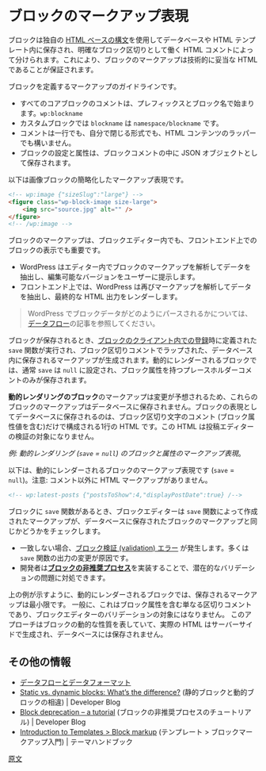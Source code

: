 <!-- 
# Markup representation of a block
 -->
# ブロックのマークアップ表現

<!-- 
When stored in the database or in templates as HTML files, blocks are represented using a [specific HTML grammar](https://developer.wordpress.org/block-editor/explanations/architecture/key-concepts/#data-and-attributes), which is technically valid HTML based on HTML comments that act as explicit block delimiters 
 -->
<!-- 
データベースやテンプレート内に HTML ファイルとして保存されるとき、ブロックは[特別な HTML 文法](https://ja.wordpress.org/team/handbook/block-editor/explanations/architecture/key-concepts/#%E3%83%87%E3%83%BC%E3%82%BF%E3%81%A8%E5%B1%9E%E6%80%A7)を使用して表現されます。これは技術的に正しい (valid) な HTML で、明示的なブロック区切りとして機能する HTML コメントをベースとします。
 -->
<!-- 
Blocks are stored in the database or within HTML templates using a unique [HTML-based syntax](https://developer.wordpress.org/block-editor/explanations/architecture/key-concepts/#data-and-attributes), distinguished by HTML comments that serve as clear block delimiters. This ensures that block markup is technically valid HTML.
 -->
ブロックは独自の [HTML ベースの構文](https://ja.wordpress.org/team/handbook/block-editor/explanations/architecture/key-concepts/#%E3%83%87%E3%83%BC%E3%82%BF%E3%81%A8%E5%B1%9E%E6%80%A7)を使用してデータベースや HTML テンプレート内に保存され、明確なブロック区切りとして働く HTML コメントによって分けられます。これにより、ブロックのマークアップは技術的に妥当な HTML であることが保証されます。

<!-- 
These are some of the rules for the markup used to represent a block:
以下はブロックを表現するマークアップのルールの例です。

Here are a few guidelines for the markup that defines a block:
 -->
ブロックを定義するマークアップのガイドラインです。

<!--
- Core blocks begin with the `wp:` prefix, followed by the block name (e.g., `wp:image`). Notably, the `core` namespace is omitted.
- Custom blocks begin with the `wp:` prefix, followed by the block namespace and name (e.g., `wp:namespace/name`).
- The comment can be a single line, self-closing, or wrapper for HTML content.
- Block settings and attributes are stored as a JSON object inside the block comment.
 -->
- すべてのコアブロックのコメントは、プレフィックスとブロック名で始まります。`wp:blockname`
- カスタムブロックでは `blockname` は `namespace/blockname` です。
- コメントは一行でも、自分で閉じる形式でも、HTML コンテンツのラッパーでも構いません。
- ブロックの設定と属性は、ブロックコメントの中に JSON オブジェクトとして保存されます。

<!-- 
_Example: Markup representation of an `image` core block_
 -->
<!-- 
_例: `image` コアブロックのマークアップ表現_
 -->

<!-- 
The following is the simplified markup representation of an Image block:
 -->
以下は画像ブロックの簡略化したマークアップ表現です。

```html
<!-- wp:image {"sizeSlug":"large"} -->
<figure class="wp-block-image size-large">
    <img src="source.jpg" alt="" />
</figure>
<!-- /wp:image -->
```

<!-- 
The [markup representation of a block is parsed for the Block Editor](https://developer.wordpress.org/block-editor/explanations/architecture/data-flow/) and the block's output for the front end:

- In the editor, WordPress parses this block markup, captures its data and loads its `edit` version
- In the front end, WordPress parses this block markup, captures its data and generates its final HTML markup
 -->
<!--  
[ブロックのマークアップ表現は、ブロックエディター](https://ja.wordpress.org/team/handbook/block-editor/explanations/architecture/data-flow/)、およびフロントエンドでのブロック出力用にパースされます。
 -->

<!-- 
The markup for a block is crucial both in the Block Editor and for displaying the block on the front end:
 -->
ブロックのマークアップは、ブロックエディター内でも、フロントエンド上でのブロックの表示でも重要です。

<!-- 
- エディターでは、WordPress がこのブロックのマークアップをパースし、データを取得し、`edit` バージョンをロードします。
- フロントエンドでは、WordPress がこのブロックのマークアップをパースし、データを取得し、最終的な HTML マークアップを生成します。
 -->

<!-- 
- WordPress analyzes the block's markup within the Editor to extract its data and present the editable version to the user.
- On the front end, WordPress again parses the markup to extract data and render the final HTML output.
 -->
- WordPress はエディター内でブロックのマークアップを解析してデータを抽出し、編集可能なバージョンをユーザーに提示します。
- フロントエンド上では、WordPress は再びマークアップを解析してデータを抽出し、最終的な HTML 出力をレンダーします。

<!-- 
<div class="callout callout-tip">
    Refer to the <a href="https://developer.wordpress.org/block-editor/explanations/architecture/data-flow/">Data Flow</a> article for a more in-depth look at how block data is parsed in WordPress.
</div>
 -->
> WordPress でブロックデータがどのようにパースされるかについては、<a href="https://ja.wordpress.org/team/handbook/block-editor/explanations/architecture/data-flow/">データフロー</a>の記事を参照してください。

<!-- 
Whenever a block is saved, the `save` function, defined when the [block is registered in the client](https://developer.wordpress.org/block-editor/getting-started/fundamentals/registration-of-a-block/#registration-of-the-block-with-javascript-client-side), is called to return the markup that will be saved into the database within the block delimiter's comment. If `save` is `null` (common case for blocks with dynamic rendering), only a single line block delimiter's comment is stored, along with any attributes
 -->
<!-- 
ブロックを保存するときはいつでも、[ブロックのクライアント内での登録](https://developer.wordpress.org/block-editor/getting-started/fundamentals/registration-of-a-block/#registration-of-the-block-with-javascript-client-side)時に定義した `save` 関数が呼び出され、ブロック区切り文字のコメント内に、データベースに保存するマークアップが返されます。もし `save` が `null` (動的レンダリングのブロックではよくあるケース)であれば、属性とともに、1行のブロック区切り文字のコメントのみが保存されます。
 -->

<!-- 
When a block is saved, the `save` function—defined when the [block is registered in the client](https://developer.wordpress.org/block-editor/getting-started/fundamentals/registration-of-a-block/#registration-of-the-block-with-javascript-client-side)—is executed to generate the markup stored in the database, wrapped in block delimiter comments. For dynamically rendered blocks, which typically set `save` to `null`, only a placeholder comment with block attributes is saved.
 -->
ブロックが保存されるとき、[ブロックのクライアント内での登録](https://developer.wordpress.org/block-editor/getting-started/fundamentals/registration-of-a-block/#registration-of-the-block-with-javascript-client-side)時に定義された `save` 関数が実行され、ブロック区切りコメントでラップされた、データベース内に保存されるマークアップが生成されます。動的にレンダーされるブロックでは、通常 `save` は `null` に設定され、ブロック属性を持つプレースホルダーコメントのみが保存されます。

<!-- 
The Post Editor checks that the markup created by the `save` function is identical to the block's markup saved to the database:
 -->
<!-- 
投稿エディターは `save` 関数によって作成されたマークアップが、データベースに保存されたブロックのマークアップと同一かどうかをチェックします。
 -->

<!-- 
- If there are any differences, the Post Editor triggers a [block validation error](https://developer.wordpress.org/block-editor/reference-guides/block-api/block-edit-save/#validation).
- Block validation errors usually happen when a block’s `save` function is updated to change the markup produced by the block.
- A block developer can mitigate these issues by adding a [**block deprecation**](https://developer.wordpress.org/block-editor/reference-guides/block-api/block-deprecation/) to register the change in the block.
 -->
<!-- 
- もし違いがあれば、投稿エディターは[ブロック検証 (validation) エラー](https://ja.wordpress.org/team/handbook/block-editor/reference-guides/block-api/block-edit-save/#%E3%83%90%E3%83%AA%E3%83%87%E3%83%BC%E3%82%B7%E3%83%A7%E3%83%B3)を起こします。
- ブロック検証エラーは通常、ブロックの `save` 関数が更新され、ブロックが生成したマークアップが変更された際に発生します。
- ブロック開発者は[**ブロックの非推奨プロセス**](https://ja.wordpress.org/team/handbook/block-editor/reference-guides/block-api/block-deprecation/)を追加してブロックに変更を登録することで、これらの問題を軽減できます。
 -->
<!-- 
The markup of a **block with dynamic rendering** is expected to change so the markup of these blocks is not saved to the database. What is saved in the database as representation of the block, for blocks with dynamic rendering, is a single line of HTML consisting on just the block delimiter's comment (including block attributes values). That HTML is not subject to the Post Editor’s validation.
 -->
**動的レンダリングのブロック**のマークアップは変更が予想されるため、これらのブロックのマークアップはデータベースに保存されません。ブロックの表現としてデータベースに保存されるのは、ブロック区切り文字のコメント (ブロック属性値を含む)だけで構成される1行の HTML です。この HTML は投稿エディターの検証の対象になりません。

<!-- 
_Example: Markup representation of a block with dynamic rendering (`save` = `null`) and attributes_
 -->
_例: 動的レンダリング (`save` = `null`) のブロックと属性のマークアップ表現_。

<!-- 
Here is the markup representation of a dynamically rendered block (`save` = `null`). Notice there is no HTML markup besides the comment.
 -->
以下は、動的にレンダーされるブロックのマークアップ表現です (`save` = `null`)。注意: コメント以外に HTML マークアップがありません。

```html
<!-- wp:latest-posts {"postsToShow":4,"displayPostDate":true} /-->
```

<!-- 
When a block has a `save` function, the Block Editor checks that the markup created by the `save` function is identical to the block's markup saved to the database:
 -->
ブロックに `save` 関数があるとき、ブロックエディターは `save` 関数によって作成されたマークアップが、データベースに保存されたブロックのマークアップと同じかどうかをチェックします。

<!-- 
- Discrepancies will trigger a [validation error](https://developer.wordpress.org/block-editor/reference-guides/block-api/block-edit-save/#validation), often due to changes in the `save` function's output.
- Developers can address potential validation issues by implementing [block deprecations](https://developer.wordpress.org/block-editor/reference-guides/block-api/block-deprecation/) to account for changes.
 -->
- 一致しない場合、[ブロック検証 (validation) エラー](https://ja.wordpress.org/team/handbook/block-editor/reference-guides/block-api/block-edit-save/#%E3%83%90%E3%83%AA%E3%83%87%E3%83%BC%E3%82%B7%E3%83%A7%E3%83%B3) が発生します。多くは `save` 関数の出力の変更が原因です。
- 開発者は[**ブロックの非推奨プロセス**](https://ja.wordpress.org/team/handbook/block-editor/reference-guides/block-api/block-deprecation/)を実装することで、潜在的なバリデーションの問題に対処できます。

<!-- 
As the example above shows, the stored markup is minimal for dynamically rendered blocks. Generally, this is just a delimiter comment containing block attributes, which is not subject to the Block Editor's validation. This approach reflects the dynamic nature of these blocks, where the actual HTML is generated server-side and is not stored in the database.
 -->
上の例が示すように、動的にレンダーされるブロックでは、保存されるマークアップは最小限です。 一般に、これはブロック属性を含む単なる区切りコメントであり、ブロックエディターのバリデーションの対象にはなりません。 このアプローチはブロックの動的な性質を表していて、実際の HTML はサーバーサイドで生成され、データベースには保存されません。

<!-- 
## Additional resources
 -->
## その他の情報

<!-- 
- [Data Flow and Data Format](https://developer.wordpress.org/block-editor/explanations/architecture/data-flow/)
- [Static vs. dynamic blocks: What’s the difference?](https://developer.wordpress.org/news/2023/02/27/static-vs-dynamic-blocks-whats-the-difference/) | Developer Blog
- [Block deprecation – a tutorial](https://developer.wordpress.org/news/2023/03/10/block-deprecation-a-tutorial/) | Developer Blog
- [Introduction to Templates > Block markup](https://developer.wordpress.org/themes/templates/introduction-to-templates/#block-markup) | Theme Handbook 
 -->
- [データフローとデータフォーマット](https://ja.wordpress.org/team/handbook/block-editor/explanations/architecture/data-flow/)
- [Static vs. dynamic blocks: What’s the difference?](https://developer.wordpress.org/news/2023/02/27/static-vs-dynamic-blocks-whats-the-difference/) (静的ブロックと動的ブロックの相違) | Developer Blog
- [Block deprecation – a tutorial](https://developer.wordpress.org/news/2023/03/10/block-deprecation-a-tutorial/) (ブロックの非推奨プロセスのチュートリアル) | Developer Blog
- [Introduction to Templates > Block markup](https://developer.wordpress.org/themes/templates/introduction-to-templates/#block-markup) (テンプレート > ブロックマークアップ入門) | テーマハンドブック

[原文](https://github.com/WordPress/gutenberg/blob/trunk/docs/getting-started/fundamentals/markup-representation-block.md)

